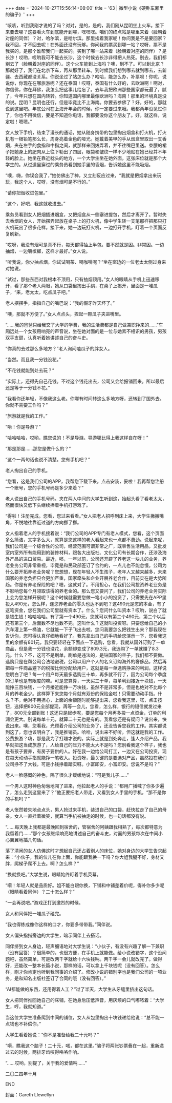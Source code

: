 +++
date = '2024-10-27T15:56:14+08:00'
title = '63 | 微型小说《硬卧车厢里的骗子》'
+++

“咳咳，听到我刚才说的了吗？对对，是的，是的，我们刚从昆明坐上火车。接下来要去哪？这要看火车到底能开到哪，嘿嘿嘿。咱们的终点站是哪里来着（脸朝着对座的同伴）？对，哈尔滨，是哈尔滨。那里挨着我家呢！你问我是不是要回家？我不回，才不回去呢！在外面还没有玩够。你问我的票买到哪一站？哎呀，票不是我买的，是那个谁帮我们一起买的。买到了哪一站来着（脸朝着对座的同伴）？是长沙！哎哟，哎哟我可不能去长沙，这个时候去长沙非得把人热死。别去，我们都别去了（脸朝着对座的同伴）。这个火车能到上海吗？噢，到不了。可以到北京？那就好了，我们在北京下车，再从那里转车。到时候我们想到哪去就到哪去，去新疆、去西藏都没关系。你说坐过了站怎么办？哈哈，能怎么办，补票呗！你呢，说说你，你现在在哪旅游呢？还在泰国！哎呀，泰国有什么好的，去欧洲啊！啊对，你信佛，你在拜佛，我怎么把这事儿给忘了。去年我把欧洲那些国家都玩遍了，腻了，今年只想在国内转转。你知道国内哪里最像欧洲吗？海南！那里的环境真是没的说。昆明？昆明也还行，但是毕竟比不上海南。你要去参佛了？好，好的，那就说到这里吧。年底公司在上海开年会的时候，你一定要过来哦。我都两年没见过你了，你也不用微信，要是不知道你电话，我都要没你这个朋友了。好，就这样，说定啦！嗯嗯。”

女人放下手机，结束了漫长的通话，她从随身携带的包里掏出烟盒和打火机，打火机有一根铅笔那么长，周身亮着金色的哑光。她戴着美甲的手从烟盒里取出一支香烟，夹在左手的食指和中指之间，就那样来回拨弄着，并不往嘴巴里送。束腰的裙子把她身上的肥肉从上往下勒出了四层，眼袋和皱纹一样不少地贴在她已经并不年轻的脸上。她坐在靠近枕头的地方，一个大学生坐在她外面，这张床位就是那个大学生的。从过道里穿过的乘务员看到她手里的香烟，告诉她这里不能吸烟。

“噢，嗨，你误会我了，”她仿佛出了神，又立刻反应过来，“我就是把烟拿出来玩玩，我这个人，哎呀，没有烟可是不行的。”

“请你把烟收进包里。”

“这个，好吧，我这就收进去。”

乘务员看到女人把烟插进烟盒，又把烟盒从一侧塞进提包，然后才离开了。暂时失去香烟的女人，开始摆弄起放在桌子上的打火机，像中学生转一支笔那样把那只打火机玩出了很多花样。接下来，她一边玩打火机，一边打开手机，盯着一个页面反复刷新。

“哎呀，我没有烟可是真不行，每天都得抽上半包。要不然就是困。非常困。一边抽烟，一边嚼槟榔，这样才最好。”女人说。

“听我说，你少抽点烟。你试试喝茶、喝咖啡呢？”坐在窗边的一位老太太侧过身来对她说。

“试过，那些东西对我根本不顶用，只有抽烟顶用。”女人的眼睛从手机上迅速移开，看了那个老人两眼，她从口袋里掏出手绢，在桌子上揭开，里面是一堆瓜子，“来，老太太，吃点瓜子吧。”

老人摆摆手，指指自己的嘴巴说：“我的假牙昨天坏了。”

“噢，那就不方便了。”女人点点头，捏起一颗瓜子夹进嘴里。

“……我的爸爸只给我交了大学的学费，我的生活费都是自己做兼职挣来的……”车厢远处一个女孩用响亮的声音说，坐在她对面的是一位与她素不相识的男孩，男孩双手支颐，认真听着她讲述自己的奋斗史。

“你真的去过那么多地方？”老人询问嗑瓜子的胖女人。

“当然。而且我一分钱没花。”

“不花钱就能到处去玩？”

“实际上，还得先自己花钱。不过这个钱花出去，公司又会给报销回来。所以最后还是等于一分钱不花。”

“我看你还年轻，不像我这么老。你哪有时间转这么多地方呀，还转到了国外去。你就不需要工作吗？”

“旅游就是我的工作。”

“嗬！你是导游？”

“哈哈哈哈，哎哟，瞧您说的！不是导游。导游哪比得上我这样自在呀！”

“那是那是……那您是做什么的？”

“这个一两句话也说不清楚。您有手机吧？”

老人掏出自己的手机。

“您看，这是我们公司的APP，我帮您下载下来。点击安装，妥啦！我再帮您注册一个账号，您的手机号码是多少来着？”

老人说出自己的手机号码。夹在两人中间的大学生听到这，抬起头看了看老太太，然而很快又低下头继续捧着手机打游戏了。

“得啦！注册完成。您看，您过来看看。”女人把老人招呼到床上来，大学生撇撇嘴角，不悦地往靠近过道的方向挪了挪。

女人指着老人的手机接着说：“我们公司的APP专门有老人模式，您看，这个页面多么简洁，文字多么大，就算是您这样的老人看起来也一点都不费劲。说起来呢，我们公司是一个综合性的公司，经营范围可谓非常之广，既零售生活用品，又批发室内室外所有能用到的装修材料，跟各大出版社、文化公司有长期合作，还涉及海外产品的进口贸易。最近，呸，一年以前，公司还开辟了养老这一块儿的业务，养老业务公司非常重视，毕竟是和民政部签订了合约的，一点儿也不能怠慢。公司为什么要开拓养老业务呢？您想想，现在年轻人不生孩子，老年人又越来越多，未来国家的养老负担只会更加严重，国家牵头和企业开展养老合作，目前实在是大势所趋。你是有养老保险的吧？嗯，这就对了。不用担心，在我们公司投资养老业务是不影响您每个月领取该得的养老金的。那么您又要问了，我们公司的养老业务实际上会为您怎样开展呢？这个时候就需要您做一笔小小的投资了，只需要先在APP里投入490元，怎么样，连您养老金的零头也达不到吧？这490元是您的本金，有了这笔资金，您在我们公司里就有资本了。什么？您问什么叫资本？哎哟，说白了就是钱生钱！哈哈哈哈。有了第一个490元，您就可以有第二个490元，第二个以后还有第三个，后面数不尽也数不完。这叫什么？这就叫投资呀。只要您给自己的小汽车灌上第一桶油，它就能一下子飞出去啦。您问我要怎么把钱生出来？那我现在告诉你，您可得认真仔细地看好了。我先拿出自己的手机给您演示一下，您看我这里的余额有801元，我只要轻轻在下面点一下选购，您看，我就从国外订购了一单商品，但是我一分钱也没花，余额却变成了809.3元，我选购了一单就赚了8.3元。什么？不，这可不是刷单，刷单是违法的，是钻国家的空子，我们都不要做。选购只是在帮公司合法地避税，公司以用户个人的名义订购海外的奢侈品，然后再把每一件商品避下的税按比例分配给用户，这就是每一单选购挣来的利润，这样说您明白了吧？每一个用户每天最多选购三十单，再多就不行了，因为公司每个季度的订单也是有限度的嘛。可是您算算，一天买三十单，每单利润接近十块钱，一天能挣三百块钱，一个月接近能挣一万块钱，虽然不是非常多，但是也绝对不比每个月的养老金少。这样算下来您每个月就有双份的保险金啦！只需要动动手指。什么？不，绝对不用担心，上面的余额随时能够提出来，您看我这里，喏，点击按钮，选择把800元全部提现，再等一会儿，您看，怎么样，银行的短信就发过来了，800元全部到账！这还只是起步呢，要是您每个月再多投一点资金，订单的利润会更大。别说每单十元，就算二十元也是有的。我看您还是有疑问？说出来，快说出来。噢，您看我，光顾着介绍公司的业务了，还没告诉您我的工作。其实都说到这了，您也该明白了，我是推销员。哈哈，说出来不好听，但这就是我的工作。公费旅游？嗨，那是我为了打趣才说的。实际上就是到处奔走，逢人介绍产品，我早就把这当成旅游了，人给自己的压力不能太大不是吗？您别看我这个样子，我也是有孩子要养，有房子要供的人。好在我一边给公司打工，一边又在公司投资，现在每天动动手指就能挣一笔收入。投资呀，最关键的是要选对产品，虽然投在我们公司挣不了大钱，可是小钱挣着踏实呀。小富即安，小富即安。您说不是吗？”

老人一脸感慨的神色，隔了很久才缓缓地说：“可是我儿子……”

一个男人这时神色匆匆地闯了进来，他拉起老人的手说：“都用广播喊了你多少遍了，怎么走到这里来了？”他正要把老人带走，又看到女人手里的手机，“那不是你的手机吗？”

老人怅然若失地点点头，男人抢过来手机，装进自己的口袋，赶快拉走了自己的母亲。女人一直挂着微笑，就算当手机被抽走的时候，也一句话都没有说。

“……每天晚上我都是最晚回到宿舍的，管宿舍的阿姨跟我相熟了，每次都特意为我留着门……”那个女孩继续响亮地讲述自己的奋斗史，对面的男孩每次在中间小心翼翼地插几句话。

落了清闲的女人仿佛这时才想起自己还占着别人的床位，她对身边的大学生告求起来：“小伙子，我的位儿在你上面，你能跟我换一下吗？你大姐我腿不好，身材又胖，爬梯子爬不上去。啊？怎么样？”

“换就换吧。”大学生说，眼睛始终盯着手机荧幕。

“嗬！年轻人就是品质好。姐不能白跟你换，下铺和中铺差着价呢，得补你多少呢（眼睛看着同伴）？二十怎么样？”

“一会再说吧。”游戏正打到激烈的时候。

女人和同伴把一堆瓜子磕完。

“我也得练成像你这样的口才，你要多带带我。”同伴说。

女人偏头指指旁边的大学生，暗示同伴上去搭话。

同伴挤到女人身边，轻声细语地对大学生说：“小伙子，有没有兴趣了解一下兼职（没有回答）？很简单的，也很方便，在手机上就能做。给小说改错字，这个没问题吧，虽然简单，可是改两千字就给十六块钱呐。两千字一会儿就改完了。做得好，还能改一整本长篇小说，那样的话，可以拿上千块钱呢（没有回答）。怎么样，刚才你肯定也听到我同事的介绍了。修改小说的错别字也是我们公司的一项业务，是和知名出版社签订了合同的哦（没有回答）。”

“AI都能做的东西，还用得着人工？”过了半天，大学生从牙缝里挤出这句话。

女人把同伴推回她自己的床铺，在她身后压低声音，用厌烦的口气嘟哝着：“大学生，哼，我就知道。”

当这位大学生准备爬到中间的铺位，女人从包里掏出十块钱递给他说：“总不能一点钱也不补偿你。”

大学生看着她说：“你不是准备给我二十元吗？”

“嗬，瞧我这个脑子！二十元，喏，都在这里。”骗子将两张钞票叠在一起，重新递过去的时候，两排牙齿咬得咯咯作响。

“……哎哟，别提了，关于我的爱情呐……”

二〇二四年十月

END

封面：Gareth Llewellyn



